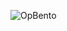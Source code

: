 ![OpBento](https://opbento.vercel.app/api/bento?n=Subhadeep%20Roy&i=https%3A%2F%2Fi.postimg.cc%2FhhFVCqM1%2Fsubha.jpg&g=subhadeeproy3902&x=mvp_Subha&s=a87242a4a5c9a65fcf63f31da3494825&key=c4a4aec3051e12a703e3d310666177eb68f3d037f6dd64987ad9fb6d7b31a4e7&iv=eceb988e15cb81cd5aee9b68afbc5f85)
